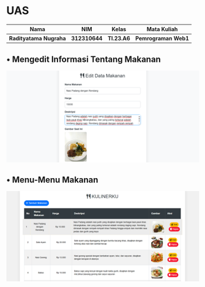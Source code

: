 # UAS

|Nama|NIM|Kelas|Mata Kuliah|
|----|---|-----|------|
|**Radityatama Nugraha**|**312310644**|**TI.23.A6**|**Pemrograman Web1**|

## • Mengedit Informasi Tentang Makanan
![gambar](kulinerku/screenshot-project/ss-1.png)

## • Menu-Menu Makanan
![gambar](kulinerku/screenshot-project/ss-2.png)
